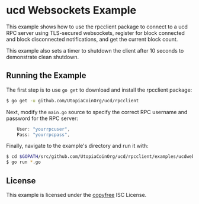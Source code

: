 ucd Websockets Example
=======================

This example shows how to use the rpcclient package to connect to a ucd RPC
server using TLS-secured websockets, register for block connected and block
disconnected notifications, and get the current block count.

This example also sets a timer to shutdown the client after 10 seconds to
demonstrate clean shutdown.

## Running the Example

The first step is to use `go get` to download and install the rpcclient package:

```bash
$ go get -u github.com/UtopiaCoinOrg/ucd/rpcclient
```

Next, modify the `main.go` source to specify the correct RPC username and
password for the RPC server:

```Go
	User: "yourrpcuser",
	Pass: "yourrpcpass",
```

Finally, navigate to the example's directory and run it with:

```bash
$ cd $GOPATH/src/github.com/UtopiaCoinOrg/ucd/rpcclient/examples/ucdwebsockets
$ go run *.go
```

## License

This example is licensed under the [copyfree](http://copyfree.org) ISC License.
